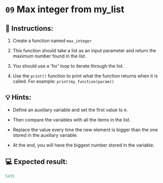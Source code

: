 # `09` Max integer from my_list

## 📝 Instructions:

1. Create a function named `max_integer`

2. This function should take a list as an input parameter and return the maximum number found in the list. 

3. You should use a 'for' loop to iterate through the list. 

4. Use the `print()` function to print what the function returns when it is called. For example: `print(my_function(param))` 

## 💡 Hints:

- Define an auxiliary variable and set the first value to `0`.

- Then compare the variables with all the items in the list.

- Replace the value every time the new element is bigger than the one stored in the auxiliary variable.

- At the end, you will have the biggest number stored in the variable.

## 💻 Expected result:

```py
5435
```
